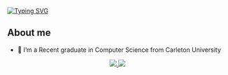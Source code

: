 [![Typing SVG](https://readme-typing-svg.demolab.com?font=Montserrat&weight=800&size=24&pause=1000&color=FFFFFF&random=false&width=435&lines=Hello+there+%F0%9F%91%8B%2C+I'm+Ege+Karabacak+%F0%9F%91%A8%E2%80%8D%F0%9F%92%BB)](https://git.io/typing-svg)

## About me
- 👀 I’m a Recent graduate in Computer Science from Carleton University
  
<div align="center"> 
	  <a href="https://linkedin.com/in/ege-karabacak" target="_blank">
		<img src="https://img.shields.io/badge/LinkedIn-0077B5?style=for-the-badge&logo=linkedin&logoColor=white" target="_blank" />
	  </a>
	  <a href="https://ege-karabacak.com" target="_blank">
		 <img src="https://img.shields.io/badge/Portfolio-FF5722?style=for-the-badge&logo=todoist&logoColor=white" target="_blank" />
	  </a>
</div>
<!---
EgeKarabacak/EgeKarabacak is a ✨ special ✨ repository because its `README.md` (this file) appears on your GitHub profile.
You can click the Preview link to take a look at your changes.
--->
